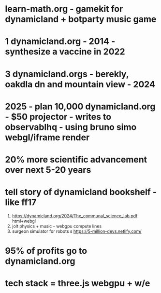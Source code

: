 # learn-math.org - gamekit for dynamicland + botparty music game

# 1 dynamicland.org - 2014 - synthesize a vaccine in 2022
# 3 dynamicland.orgs - berekly, oakdla dn and mountain view - 2024
# 2025 - plan 10,000 dynamicland.org - $50 projector - writes to observablhq - using bruno simo webgl/iframe render

# 20% more scientific advancement over next 5-20 years
# tell story of dynamicland bookshelf - like ff17

1. https://dynamicland.org/2024/The_communal_science_lab.pdf html+webgl
2. jolt physics + music - webgpu compute lines
3. surgeon simulator for robots s
https://5-million-devs.netlify.com/

# 95% of profits go to dynamicland.org
# tech stack = three.js webgpu + w/e
